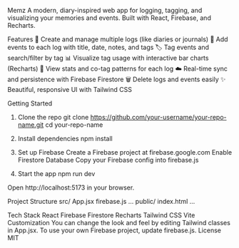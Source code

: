 Memz
A modern, diary-inspired web app for logging, tagging, and visualizing your memories and events. Built with React, Firebase, and Recharts.

Features
📓 Create and manage multiple logs (like diaries or journals)
📝 Add events to each log with title, date, notes, and tags
🏷️ Tag events and search/filter by tag
📊 Visualize tag usage with interactive bar charts (Recharts)
🔎 View stats and co-tag patterns for each log
☁️ Real-time sync and persistence with Firebase Firestore
🗑️ Delete logs and events easily
✨ Beautiful, responsive UI with Tailwind CSS

Getting Started
1. Clone the repo
git clone https://github.com/your-username/your-repo-name.git
cd your-repo-name

2. Install dependencies
npm install

3. Set up Firebase
Create a Firebase project at firebase.google.com
Enable Firestore Database
Copy your Firebase config into firebase.js

4. Start the app
npm run dev

Open http://localhost:5173 in your browser.

Project Structure
src/
  App.jsx
  firebase.js
  ...
public/
  index.html
...


Tech Stack
React
Firebase Firestore
Recharts
Tailwind CSS
Vite
Customization
You can change the look and feel by editing Tailwind classes in App.jsx.
To use your own Firebase project, update firebase.js.
License
MIT